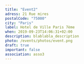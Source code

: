 ```yaml
---
title: "Event2"
adress: 21 Rue mires
postalCode: "75000"
city: "Paris"
label: Hotel de Ville Paris 7ème
when: 2019-09-23T14:06:31+02:00
description: blablabla_description
photo: /events/photos/event.png
draft: true
important: false
association: asso3
---
```

